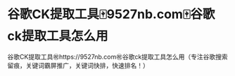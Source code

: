 # 谷歌CK提取工具🀄️9527nb.com🀄️谷歌ck提取工具怎么用

谷歌CK提取工具㊗️https://9527nb.com㊗️谷歌ck提取工具怎么用（专注谷歌搜索留痕，关键词霸屏推广，关键词快排，快速排名！）